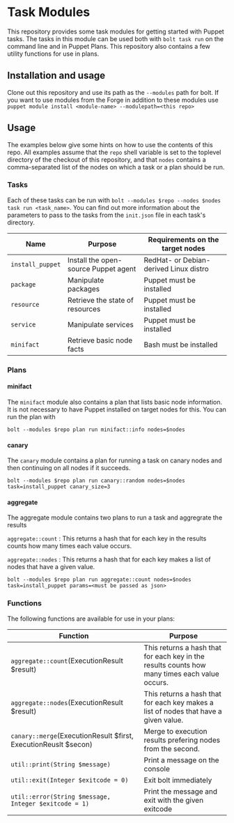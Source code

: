 # Task Modules

This repository provides some task modules for getting started with Puppet
tasks. The tasks in this module can be used both with `bolt task run` on
the command line and in Puppet Plans. This repository also contains a few
utility functions for use in plans.

## Installation and usage

Clone out this repository and use its path as the `--modules` path for bolt.
If you want to use modules from the Forge in addition to these modules use
`puppet module install <module-name> --modulepath=<this repo>`

## Usage

The examples below give some hints on how to use the contents of this
repo. All examples assume that the `repo` shell variable is set to the
toplevel directory of the checkout of this repository, and that `nodes`
contains a comma-separated list of the nodes on which a task or a plan
should be run.

### Tasks

Each of these tasks can be run with `bolt --modules $repo --nodes $nodes
task run <task_name>`. You can find out more information about the
parameters to pass to the tasks from the `init.json` file in each task's
directory.

| Name | Purpose | Requirements on the target nodes |
|------|---------|--------------|
| `install_puppet` | Install the open-source Puppet agent | RedHat- or Debian-derived Linux distro |
| `package` | Manipulate packages | Puppet must be installed |
| `resource` | Retrieve the state of resources | Puppet must be installed |
| `service` | Manipulate services | Puppet must be installed |
| `minifact` | Retrieve basic node facts | Bash must be installed |

### Plans

#### minifact

The `minifact` module also contains a plan that lists basic node
information. It is not necessary to have Puppet installed on target nodes
for this. You can run the plan with

```
bolt --modules $repo plan run minifact::info nodes=$nodes
```

#### canary

The `canary` module contains a plan for running a task on canary nodes and then continuing on all nodes if it succeeds.

```
bolt --modules $repo plan run canary::random nodes=$nodes task=install_puppet canary_size=3
```

#### aggregate

The aggregate module contains two plans to run a task and aggregrate the results

`aggregate::count`
: This returns a hash that for each key in the results counts how many times each value occurs.

`aggregate::nodes`
: This returns a hash that for each key makes a list of nodes that have a given value.


```
bolt --modules $repo plan run aggregate::count nodes=$nodes task=install_puppet params=<must be passed as json>
```

### Functions

The following functions are available for use in your plans:

| Function | Purpose |
|------|---------|
| `aggregate::count`(ExecutionResult $result) | This returns a hash that for each key in the results counts how many times each value occurs.
| `aggregate::nodes`(ExecutionResult $result) | This returns a hash that for each key makes a list of nodes that have a given value.
| `canary::merge`(ExecutionResult $first, ExecutionReuslt $secon) | Merge to execution results prefering nodes from the second.
| `util::print(String $message)` | Print a message on the console |
| `util::exit(Integer $exitcode = 0)` | Exit bolt immediately |
| `util::error(String $message, Integer $exitcode = 1)` | Print the message and exit with the given exitcode |
